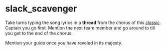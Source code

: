 # slack_scavenger

Take turns typing the song lyrics in a **thread** from the chorus of this [classic](https://www.youtube.com/watch?v=dQw4w9WgXcQ).
Captain you go first. Mention the next team member and go around to till you get to the end of the chorus.


Mention your guide once you have reveled in its majesty.
